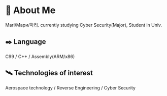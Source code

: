 # 🧭 About Me

Mari/Мари/마리. currently studying Cyber Security(Major), Student in Univ.

## ✒️ Language

C99 / C++ / Assembly(ARM/x86) 

## 🛰️ Technologies of interest

Aerospace technology / Reverse Engineering / Cyber Security 
